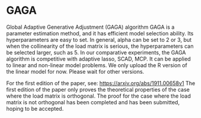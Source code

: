 # GAGA
Global Adaptive Generative Adjustment  (GAGA) algorithm
GAGA is a parameter estimation method, and it has efficient model selection ability. Its hyperparameters are easy to set. In general, alpha can be set to 2 or 3, but when the collinearity of the load matrix is serious, the hyperparameters can be selected larger, such as 5. In our comparative experiments, the GAGA algorithm is competitive with adaptive lasso, SCAD, MCP.
It can be applied to linear and non-linear model problems. We only upload the R version of the linear model for now. Please wait for other versions.

For the first edition of the paper, see: https://arxiv.org/abs/1911.00658v1
The first edition of the paper only proves the theoretical properties of the case where the load matrix is orthogonal. The proof for the case where the load matrix is not orthogonal has been completed and has been submitted, hoping to be accepted.
